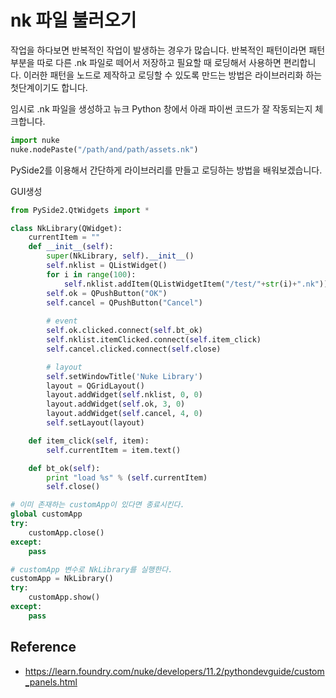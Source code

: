 # nk 파일 불러오기

작업을 하다보면 반복적인 작업이 발생하는 경우가 많습니다.
반복적인 패턴이라면 패턴 부분을 따로 다른 .nk 파일로 떼어서 저장하고
필요할 때 로딩해서 사용하면 편리합니다.
이러한 패턴을 노드로 제작하고 로딩할 수 있도록 만드는 방법은 라이브러리화 하는 첫단계이기도 합니다.

임시로 .nk 파일을 생성하고 뉴크 Python 창에서 아래 파이썬 코드가 잘 작동되는지 체크합니다.

```python
import nuke
nuke.nodePaste("/path/and/path/assets.nk")
```

PySide2를 이용해서 간단하게 라이브러리를 만들고 로딩하는 방법을 배워보겠습니다.

GUI생성
```python
from PySide2.QtWidgets import *

class NkLibrary(QWidget):
    currentItem = ""
    def __init__(self):
        super(NkLibrary, self).__init__()
        self.nklist = QListWidget()
        for i in range(100):
            self.nklist.addItem(QListWidgetItem("/test/"+str(i)+".nk"))
        self.ok = QPushButton("OK")
        self.cancel = QPushButton("Cancel")
        
        # event
        self.ok.clicked.connect(self.bt_ok)
        self.nklist.itemClicked.connect(self.item_click)
        self.cancel.clicked.connect(self.close)

        # layout
        self.setWindowTitle('Nuke Library')
        layout = QGridLayout()
        layout.addWidget(self.nklist, 0, 0)
        layout.addWidget(self.ok, 3, 0)
        layout.addWidget(self.cancel, 4, 0)
        self.setLayout(layout)

    def item_click(self, item):
        self.currentItem = item.text()

    def bt_ok(self):
        print "load %s" % (self.currentItem)
        self.close()

# 이미 존재하는 customApp이 있다면 종료시킨다.
global customApp
try:
    customApp.close()
except:
    pass

# customApp 변수로 NkLibrary를 실행한다.
customApp = NkLibrary()
try:
    customApp.show()
except:
    pass
```

## Reference
- https://learn.foundry.com/nuke/developers/11.2/pythondevguide/custom_panels.html